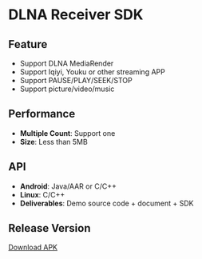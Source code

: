 # DLNA Receiver SDK

## Feature

* Support DLNA MediaRender     
* Support Iqiyi, Youku or other streaming APP    
* Support PAUSE/PLAY/SEEK/STOP 
* Support picture/video/music                 

## Performance

* **Multiple Count**: Support one           
* **Size**: Less than 5MB              

## API

* **Android**: Java/AAR or C/C++         
* **Linux**: C/C++    
* **Deliverables**: Demo source code + document + SDK      

## Release Version        

[Download APK](https://github.com/WirelessPresentation/WirelessDisplay/releases/download/latest/BJCastTV.apk)

